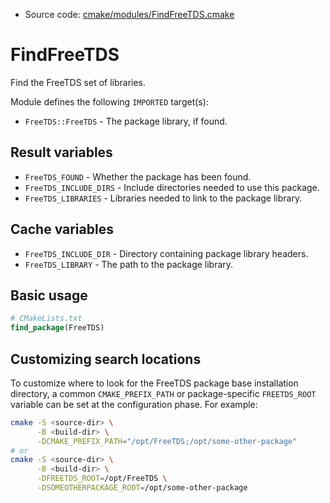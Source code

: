 <!-- This is auto-generated file. -->
* Source code: [cmake/modules/FindFreeTDS.cmake](https://github.com/petk/php-build-system/blob/master/cmake/cmake/modules/FindFreeTDS.cmake)

# FindFreeTDS

Find the FreeTDS set of libraries.

Module defines the following `IMPORTED` target(s):

* `FreeTDS::FreeTDS` - The package library, if found.

## Result variables

* `FreeTDS_FOUND` - Whether the package has been found.
* `FreeTDS_INCLUDE_DIRS` - Include directories needed to use this package.
* `FreeTDS_LIBRARIES` - Libraries needed to link to the package library.

## Cache variables

* `FreeTDS_INCLUDE_DIR` - Directory containing package library headers.
* `FreeTDS_LIBRARY` - The path to the package library.

## Basic usage

```cmake
# CMakeLists.txt
find_package(FreeTDS)
```

## Customizing search locations

To customize where to look for the FreeTDS package base
installation directory, a common `CMAKE_PREFIX_PATH` or
package-specific `FREETDS_ROOT` variable can be set at
the configuration phase. For example:

```sh
cmake -S <source-dir> \
      -B <build-dir> \
      -DCMAKE_PREFIX_PATH="/opt/FreeTDS;/opt/some-other-package"
# or
cmake -S <source-dir> \
      -B <build-dir> \
      -DFREETDS_ROOT=/opt/FreeTDS \
      -DSOMEOTHERPACKAGE_ROOT=/opt/some-other-package
```
